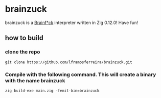 # brainzuck

brainzuck is a [Brainf*ck](https://en.wikipedia.org/wiki/Brainfuck) interpreter written in Zig 0.12.0!
Have fun!

## how to build

### clone the repo

`git clone https://github.com/lframosferreira/brainzuck.git`

### Compile with the following command. This will create a binary with the name brainzuck

`zig build-exe main.zig -femit-bin=brainzuck`
